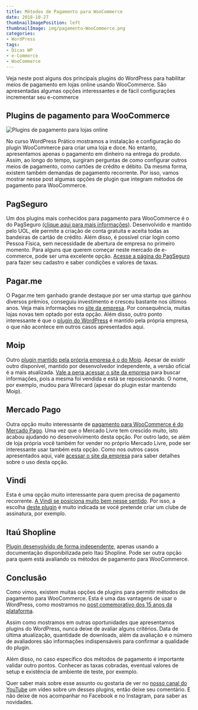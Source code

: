 ```yaml
---
title: Métodos de Pagamento para WooCommerce
date: 2018-10-27
thumbnailImagePosition: left
thumbnailImage: img/pagamento-WooCommerce.png
categories:
- WordPress
tags:
- Dicas WP
- e-Commerce
- WooCommerce
---
```


Veja neste post alguns dos principais plugins do WordPress para habilitar meios de pagamento em lojas online usando WooCommerce. São apresentadas algumas opções interessantes e de fácil configurações incrementar seu e-commerce

<!--more-->

## Plugins de pagamento para WooCommerce

![Plugins de pagamento para lojas online](../../img/pagamento-WooCommerce.png "Meios de pagamento no WooCommerce")

No curso WordPress Prático mostramos a instalação e configuração do plugin WooCommerce para criar uma loja e doce. No entanto, apresentamos apenas o pagamento em dinheiro na entrega do produto. Assim, ao longo do tempo, surgiram perguntas de como configurar outros meios de pagamento, como cartões de crédito e débito. Da mesma forma, existem também demandas de pagamento recorrente. Por isso, vamos mostrar nesse post algumas opções de plugin que integram métodos de pagamento para WooCommerce.

## PagSeguro

Um dos plugins mais conhecidos para pagamento para WooCommerce é o do PagSeguro [(clique aqui para mais informações)](https://br.wordpress.org/plugins/woocommerce-pagseguro/). Desenvolvido e mantido pelo UOL, ele permite a criação de conta gratuita e aceita todas as bandeiras de cartão de crédito. Além disso, é possível criar login como Pessoa Física, sem necessidade de abertura de empresa no primeiro momento. Para alguns que querem começar neste mercado de e-commerce, pode ser uma excelente opção. [Acesse a página do PagSeguro](https://pagseguro.uol.com.br/) para fazer seu cadastro e saber condições e valores de taxas.

## Pagar.me

O Pagar.me tem ganhado grande destaque por ser uma startup que ganhou diversos prêmios, conseguiu investimento e cresceu bastante nos últimos anos. Veja mais informações no [site da empresa](https://pagar.me/). Por consequência, muitas lojas novas tem optado por esta opção. Além disso, outro ponto interessante é que o [plugin do WordPress](https://br.wordpress.org/plugins/woocommerce-pagarme/) é mantido pela própria empresa, o que não acontece em outros casos apresentados aqui.

## Moip

Outro [plugin mantido pela própria empresa é o do Moip](https://br.wordpress.org/plugins/woo-moip-official/). Apesar de existir outro disponível, mantido por desenvolvedor independente, a versão oficial é a mais atualizada. [Vale a pena acessar o site da empresa](https://wirecard.com.br/) para buscar informações, pois a mesma foi vendida e está se reposicionando. O nome, por exemplo, mudou para Wirecard (apesar do plugin estar mantendo Moip).

## Mercado Pago

Outra opção muito interessante de [pagamento para WooCommerce é do Mercado Pago](https://wordpress.org/plugins/woocommerce-mercadopago/). Uma vez que o Mercado Livre tem crescido muito, isto acabou ajudando no desenvolvimento desta opção. Por outro lado, se além de loja própria você também for vender no próprio Mercado Livre, pode ser interessante usar também esta opção. Como nos outros casos apresentados aqui, vale [acessar o site da empresa](https://www.mercadopago.com.br/) para saber detalhes sobre o uso desta opção.

## Vindi

Esta é uma opção muito interessante para quem precisa de pagamento recorrente. [A Vindi se posiciona muito bem nesse sentido](https://www.vindi.com.br/). Por isso, a escolha [deste plugin](https://br.wordpress.org/plugins/vindi-woocommerce-subscriptions/) é muito indicada se você pretende criar um clube de assinatura, por exemplo.

## Itaú Shopline

[Plugin desenvolvido de forma independente](https://wordpress.org/plugins/wc-itau-shopline/), apenas usando a documentação disponibilizada pelo Itaú Shopline. Pode ser outra opção para quem está avaliando os métodos de pagamento para WooCommerce.

## Conclusão

Como vimos, existem muitas opções de plugins para permitir métodos de pagamento para WooCommerce. Esta é uma das vantagens de usar o WordPress, como mostramos no [post comemorativo dos 15 anos da plataforma](../15-motivos-para-usar-wordpress).

Assim como mostramos em outras oportunidades que apresentamos plugins do WordPress, nunca deixe de avaliar alguns critérios. Data de última atualização, quantidade de downloads, além da avaliação e o número de avaliadores são informações indispensáveis para confirmar a qualidade do plugin.

Além disso, no caso específico dos métodos de pagamento é importante validar outro pontos. Conhecer as taxas cobradas, eventual valores de setup e existência de ambiente de teste, por exemplo.

Quer saber mais sobre esse assunto ou gostaria de ver no [nosso canal do YouTube](https://www.youtube.com/BrunoNBN/) um vídeo sobre um desses plugins, então deixe seu comentário. E não deixe de nos acompanhar no Facebook e no Instagram, para saber as novidades.
